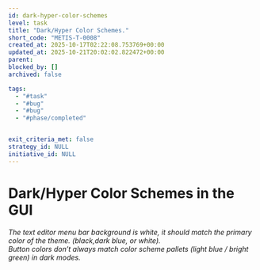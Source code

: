 ```yaml
---
id: dark-hyper-color-schemes
level: task
title: "Dark/Hyper Color Schemes."
short_code: "METIS-T-0008"
created_at: 2025-10-17T02:22:08.753769+00:00
updated_at: 2025-10-21T20:02:02.822472+00:00
parent: 
blocked_by: []
archived: false

tags:
  - "#task"
  - "#bug"
  - "#bug"
  - "#phase/completed"


exit_criteria_met: false
strategy_id: NULL
initiative_id: NULL
---
```


# Dark/Hyper Color Schemes in the GUI

*The text editor menu bar background is white, it should match the primary color of the theme. (black,dark blue, or white).*\
*Button colors don’t always match color scheme pallets (light blue / bright green) in dark modes.*

## 